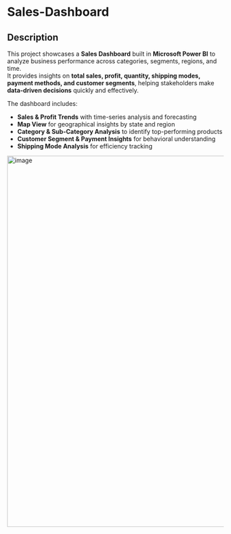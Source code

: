 # Sales-Dashboard

## Description
This project showcases a **Sales Dashboard** built in **Microsoft Power BI** to analyze business performance across categories, segments, regions, and time.  
It provides insights on **total sales, profit, quantity, shipping modes, payment methods, and customer segments**, helping stakeholders make **data-driven decisions** quickly and effectively.  

The dashboard includes:  
- **Sales & Profit Trends** with time-series analysis and forecasting  
- **Map View** for geographical insights by state and region  
- **Category & Sub-Category Analysis** to identify top-performing products  
- **Customer Segment & Payment Insights** for behavioral understanding  
- **Shipping Mode Analysis** for efficiency tracking  

<img width="1545" height="864" alt="image" src="https://github.com/user-attachments/assets/8524ce2d-cbe0-40f9-862a-5f467c3d8ae1" />
